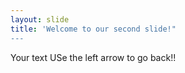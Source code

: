 ```yaml
---
layout: slide
title: 'Welcome to our second slide!" 
---
```

Your text 
USe the left arrow to go back!! 
